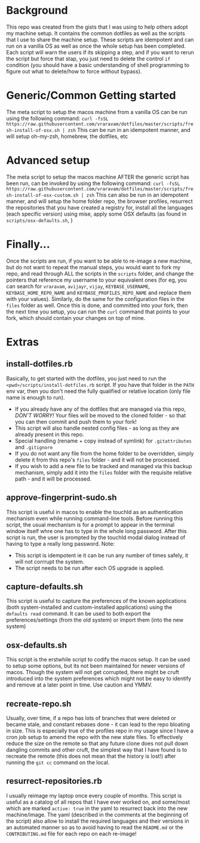 # Background

This repo was created from the gists that I was using to help others adopt my machine setup. It contains the common dotfiles as well as the scripts that I use to share the machine setup. These scripts are idempotent and can run on a vanilla OS as well as once the whole setup has been completed. Each script will warn the users if its skipping a step, and if you want to rerun the script but force that stap, you just need to delete the control `if` condition (you should have a basic understanding of shell programming to figure out what to delete/how to force without bypass).

# Generic/Common Getting started

The meta script to setup the macos machine from a vanilla OS can be run using the following command: `curl -fsSL https://raw.githubusercontent.com/vraravam/dotfiles/master/scripts/fresh-install-of-osx.sh | zsh`
This can be run in an idempotent manner, and will setup oh-my-zsh, homebrew, the dotfiles, etc

# Advanced setup

The meta script to setup the macos machine AFTER the generic script has been run, can be invoked by using the following command: `curl -fsSL https://raw.githubusercontent.com/vraravam/dotfiles/master/scripts/fresh-install-of-osx-custom.sh | zsh`
This can also be run in an idempotent manner, and will setup the home folder repo, the browser profiles, resurrect the repositories that you have created a registry for, install all the languages (each specific version) using mise, apply some OSX defaults (as found in `scripts/osx-defaults.sh`, )

# Finally...

Once the scripts are run, if you want to be able to re-image a new machine, but do not want to repeat the manual steps, you would want to fork my repo, and read through ALL the scripts in the `scripts` folder, and change the pointers that reference my username to your equivalent ones (for eg, you can search for `vraravam`, `avijayr`, `vijay`, `KEYBASE_USERNAME`, `KEYBASE_HOME_REPO_NAME` and `KEYBASE_PROFILES_REPO_NAME` and replace them with your values). Similarly, do the same for the configuration files in the `files` folder as well. Once this is done, and committed into your fork, then the next time you setup, you can run the `curl` command that points to your fork, which should contain your changes on top of mine.

# Extras

## install-dotfiles.rb

Basically, to get started with the dotfiles, you just need to run the `<pwd>/scripts/install-dotfiles.rb` script. If you have that folder in the `PATH` env var, then you don't need the fully qualified or relative location (only file name is enough to run).

* If you already have any of the dotfiles that are managed via this repo, *DON'T WORRY!* Your files will be moved to the cloned folder - so that you can then commit and push them to your fork!
* This script will also handle nested config files - as long as they are already present in this repo.
* Special handling (rename + copy instead of symlink) for `.gitattributes` and `.gitignore`
* If you do not want any file from the home folder to be overridden, simply delete it from this repo's `files` folder - and it will not be processed.
* If you wish to add a new file to be tracked and managed via this backup mechanism, simply add it into the `files` folder with the requisite relative path - and it will be processed.

## approve-fingerprint-sudo.sh

This script is useful in macos to enable the touchId as an authentication mechanism even while running command-line tools. Before running this script, the usual mechanism is for a prompt to appear in the terminal window itself whre one has to type in the whole long password. After this script is run, the user is prompted by the touchId modal dialog instead of having to type a really long password.
Note:

* This script is idempotent ie it can be run any number of times safely, it will not corrrupt the system.
* The script needs to be run after each OS upgrade is applied.

## capture-defaults.sh

This script is useful to capture the preferences of the known applications (both system-installed and custom-installed applications) using the `defaults read` command. It can be used to both export the preferences/settings (from the old system) or import them (into the new system)

## osx-defaults.sh

This script is the erstwhile script to codify the macos setup. It can be used to setup some options, but its not been maintained for newer versions of macos. Though the system will not get corrupted, there might be cruft introduced into the system preferences which might not be easy to identify and remove at a later point in time. Use caution and YMMV.

## recreate-repo.sh

Usually, over time, if a repo has lots of branches that were deleted or became stale, and constant rebases done - it can lead to the repo bloating in size. This is especially true of the profiles repo in my usage since I have a cron job setup to amend the repo with the new state files. To effectively reduce the size on the remote so that any future clone does not pull down dangling commits and other cruft, the simplest way that I have found is to recreate the remote (this does not mean that the history is lost!) after running the `git cc` command on the local.

## resurrect-repositories.rb

I usually reimage my laptop once every couple of months. This script is useful as a catalog of all repos that I have ever worked on, and some/most which are marked `active: true` in the yaml to resurrect back into the new machine/image. The yaml (described in the comments at the beginning of the script) also allow to install the required languages and their versions in an automated manner so as to avoid having to read the `README.md` or the `CONTRIBUTING.md` file for each repo on each re-image!
